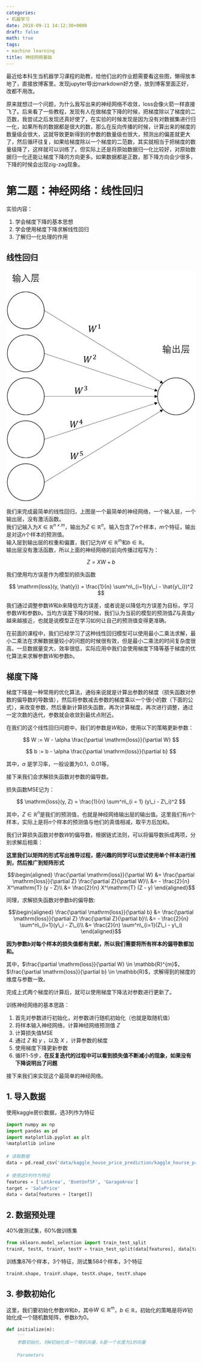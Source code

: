 ```yaml
---
categories:
- 机器学习
date: 2018-09-11 14:12:30+0000
draft: false
math: true
tags:
- machine learning
title: 神经网络基础
---
```

最近给本科生当机器学习课程的助教，给他们出的作业题需要看这些图，懒得放本地了，直接放博客里。发现jupyter导出markdown好方便，放到博客里面正好，改都不用改。
<!--more-->

原来就想过一个问题，为什么我写出来的神经网络不收敛，loss会像火箭一样直接飞了。后来看了一些教程，发现有人在做梯度下降的时候，把梯度除以了梯度的二范数，我尝试之后发现还真好使了，在实验的时候发现是因为没有对数据集进行归一化，如果所有的数据都是很大的数，那么在反向传播的时候，计算出来的梯度的数量级会很大，这就导致更新得到的参数的数量级也很大，预测出的偏差就更大了，然后循环往复，如果给梯度除以一个梯度的二范数，其实就相当于把梯度的数量级降了，这样就可以训练了。但实际上还是将原始数据归一化比较好，对原始数据归一化还能让梯度下降的方向更多。如果数据都是正数，那下降方向会少很多，下降的时候会出现zig-zag现象。

# 第二题：神经网络：线性回归

实验内容：
1. 学会梯度下降的基本思想
2. 学会使用梯度下降求解线性回归
3. 了解归一化处理的作用

## 线性回归

![Figure0](/images/logistic-regression/Fig0.png)

我们来完成最简单的线性回归，上图是一个最简单的神经网络，一个输入层，一个输出层，没有激活函数。  
我们记输入为$X \in \mathbb{R}^{n \times m}$，输出为$Z \in \mathbb{R}^{n}$。输入包含了$n$个样本，$m$个特征，输出是对这$n$个样本的预测值。  
输入层到输出层的权重和偏置，我们记为$W \in \mathbb{R}^{m}$和$b \in \mathbb{R}$。  
输出层没有激活函数，所以上面的神经网络的前向传播过程写为：

$$
Z = XW + b
$$

我们使用均方误差作为模型的损失函数

$$
\mathrm{loss}(y, \hat{y}) = \frac{1}{n} \sum^n\_{i=1}(y\_i - \hat{y\_i})^2
$$

我们通过调整参数$W$和$b$来降低均方误差，或者说是以降低均方误差为目标，学习参数$W$和参数$b$。当均方误差下降的时候，我们认为当前的模型的预测值$Z$与真值$y$越来越接近，也就是说模型正在学习如何让自己的预测值变得更准确。

在前面的课程中，我们已经学习了这种线性回归模型可以使用最小二乘法求解，最小二乘法在求解数据量较小的问题的时候很有效，但是最小二乘法的时间复杂度很高，一旦数据量变大，效率很低，实际应用中我们会使用梯度下降等基于梯度的优化算法来求解参数$W$和参数$b$。

## 梯度下降

梯度下降是一种常用的优化算法，通俗来说就是计算出参数的梯度（损失函数对参数的偏导数的导数值），然后将参数减去参数的梯度乘以一个很小的数（下面的公式），来改变参数，然后重新计算损失函数，再次计算梯度，再次进行调整，通过一定次数的迭代，参数就会收敛到最优点附近。

在我们的这个线性回归问题中，我们的参数是$W$和$b$，使用以下的策略更新参数：

$$
W := W - \alpha \frac{\partial \mathrm{loss}}{\partial W}
$$

$$
b := b - \alpha \frac{\partial \mathrm{loss}}{\partial b}
$$

其中，$\alpha$ 是学习率，一般设置为0.1，0.01等。

接下来我们会求解损失函数对参数的偏导数。

损失函数MSE记为：

$$
\mathrm{loss}(y, Z) = \frac{1}{n} \sum^n\_{i = 1} (y\_i - Z\_i)^2
$$

其中，$Z \in \mathbb{R}^{n}$是我们的预测值，也就是神经网络输出层的输出值。这里我们有$n$个样本，实际上是将$n$个样本的预测值与他们的真值相减，取平方后加和。

我们计算损失函数对参数$W$的偏导数，根据链式法则，可以将偏导数拆成两项，分别求解后相乘：

**这里我们以矩阵的形式写出推导过程，感兴趣的同学可以尝试使用单个样本进行推到，然后推广到矩阵形式**

$$\begin{aligned}
\frac{\partial \mathrm{loss}}{\partial W} &= \frac{\partial \mathrm{loss}}{\partial Z} \frac{\partial Z}{\partial W}\\
&= - \frac{2}{n} X^\mathrm{T} (y - Z)\\
&= \frac{2}{n} X^\mathrm{T} (Z - y)
\end{aligned}$$

同理，求解损失函数对参数$b$的偏导数:

$$\begin{aligned}
\frac{\partial \mathrm{loss}}{\partial b} &= \frac{\partial \mathrm{loss}}{\partial Z} \frac{\partial Z}{\partial b}\\
&= - \frac{2}{n} \sum^n\_{i=1}(y\_i - Z\_i)\\
&= \frac{2}{n} \sum^n\_{i=1}(Z\_i - y\_i)
\end{aligned}$$

**因为参数$b$对每个样本的损失值都有贡献，所以我们需要将所有样本的偏导数都加和。**

其中，$\frac{\partial \mathrm{loss}}{\partial W} \in \mathbb{R}^{m}$，$\frac{\partial \mathrm{loss}}{\partial b} \in \mathbb{R}$，求解得到的梯度的维度与参数一致。

完成上式两个梯度的计算后，就可以使用梯度下降法对参数进行更新了。

训练神经网络的基本思路：

1. 首先对参数进行初始化，对参数进行随机初始化（也就是取随机值）
2. 将样本输入神经网络，计算神经网络预测值 $Z$
3. 计算损失值MSE
4. 通过 $Z$ 和 $y$ ，以及 $X$ ，计算参数的梯度
5. 使用梯度下降更新参数
6. 循环1-5步，**在反复迭代的过程中可以看到损失值不断减小的现象，如果没有下降说明出了问题**

接下来我们来实现这个最简单的神经网络。

## 1. 导入数据

使用kaggle房价数据，选3列作为特征


```python
import numpy as np
import pandas as pd
import matplotlib.pyplot as plt
%matplotlib inline

# 读取数据
data = pd.read_csv('data/kaggle_house_price_prediction/kaggle_hourse_price_train.csv')

# 使用这3列作为特征
features = ['LotArea', 'BsmtUnfSF', 'GarageArea']
target = 'SalePrice'
data = data[features + [target]]
```

## 2. 数据预处理

40%做测试集，60%做训练集


```python
from sklearn.model_selection import train_test_split
trainX, testX, trainY, testY = train_test_split(data[features], data[target], test_size = 0.4, random_state = 32)
```

训练集876个样本，3个特征，测试集584个样本，3个特征


```python
trainX.shape, trainY.shape, testX.shape, testY.shape
```

## 3. 参数初始化

这里，我们要初始化参数$W$和$b$，其中$W \in \mathbb{R}^m$，$b \in \mathbb{R}$，初始化的策略是将$W$初始化成一个随机数矩阵，参数$b$为0。


```python
def initialize(m):
    '''
    参数初始化，将W初始化成一个随机向量，b是一个长度为1的向量
    
    Parameters